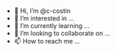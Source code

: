 - 👋 Hi, I’m @c-costin
- 👀 I’m interested in ...
- 🌱 I’m currently learning ...
- 💞️ I’m looking to collaborate on ...
- 📫 How to reach me ...

<!---
c-costin/c-costin is a ✨ special ✨ repository because its `README.md` (this file) appears on your GitHub profile.
You can click the Preview link to take a look at your changes.
--->
